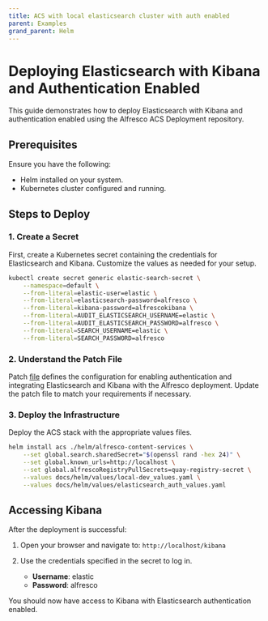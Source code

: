 ```yaml
---
title: ACS with local elasticsearch cluster with auth enabled
parent: Examples
grand_parent: Helm
---
```


# Deploying Elasticsearch with Kibana and Authentication Enabled

This guide demonstrates how to deploy Elasticsearch with Kibana and
authentication enabled using the Alfresco ACS Deployment repository.  

## Prerequisites

Ensure you have the following:

- Helm installed on your system.
- Kubernetes cluster configured and running.

## Steps to Deploy

### 1. Create a Secret

First, create a Kubernetes secret containing the credentials for Elasticsearch
and Kibana. Customize the values as needed for your setup.

```bash
kubectl create secret generic elastic-search-secret \
    --namespace=default \
    --from-literal=elastic-user=elastic \
    --from-literal=elasticsearch-password=alfresco \
    --from-literal=kibana-password=alfrescokibana \
    --from-literal=AUDIT_ELASTICSEARCH_USERNAME=elastic \
    --from-literal=AUDIT_ELASTICSEARCH_PASSWORD=alfresco \
    --from-literal=SEARCH_USERNAME=elastic \
    --from-literal=SEARCH_PASSWORD=alfresco
```

### 2. Understand the Patch File

Patch
[file](https://github.com/Alfresco/acs-deployment/blob/master/docs/helm/values/elasticsearch_auth_values.yaml)
defines the configuration for enabling authentication and integrating
Elasticsearch and Kibana with the Alfresco deployment. Update the patch file to
match your requirements if necessary.

### 3. Deploy the Infrastructure

Deploy the ACS stack with the appropriate values files.

```bash
helm install acs ./helm/alfresco-content-services \
    --set global.search.sharedSecret="$(openssl rand -hex 24)" \
    --set global.known_urls=http://localhost \
    --set global.alfrescoRegistryPullSecrets=quay-registry-secret \
    --values docs/helm/values/local-dev_values.yaml \
    --values docs/helm/values/elasticsearch_auth_values.yaml
```

## Accessing Kibana

After the deployment is successful:

1. Open your browser and navigate to: `http://localhost/kibana`

2. Use the credentials specified in the secret to log in.

   - **Username**: elastic
   - **Password**: alfresco

You should now have access to Kibana with Elasticsearch authentication enabled.
